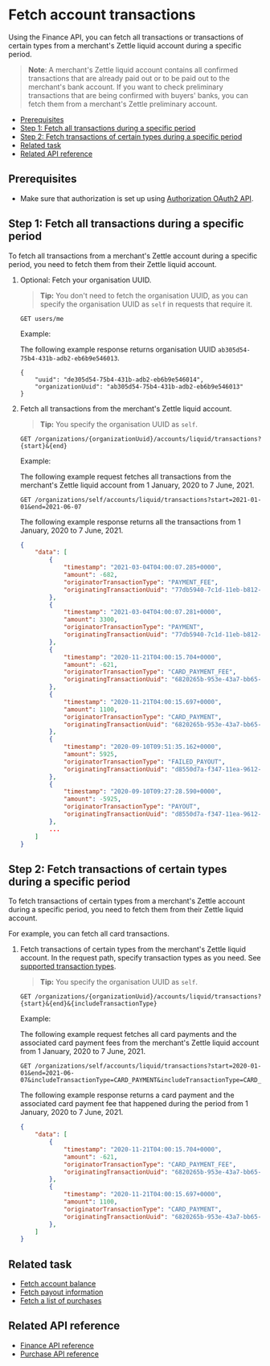 Fetch account transactions
===
Using the Finance API, you can fetch all transactions or transactions of certain types from a merchant's Zettle liquid account during a specific period.

> **Note**: A merchant's Zettle liquid account contains all confirmed transactions that are already paid out or to be paid out to the merchant's bank account. If you want to check preliminary transactions that are being confirmed with buyers' banks, you can fetch them from a merchant's Zettle preliminary account.

<!-- Is there any limit for how old transactions can be fetched? -->  

* [Prerequisites](#prerequisites)
* [Step 1: Fetch all transactions during a specific period](#step-1-fetch-all-transactions-during-a-specific-period)
* [Step 2: Fetch transactions of certain types during a specific period](#step-2-fetch-transactions-of-certain-types-during-a-specific-period)
* [Related task](#related-task)
* [Related API reference](#related-api-reference)

## Prerequisites
* Make sure that authorization is set up using [Authorization OAuth2 API](../../authorization.adoc). 
<!-- to be continued if any -->

## Step 1: Fetch all transactions during a specific period
To fetch all transactions from a merchant's Zettle account during a specific period, you need to fetch them from their Zettle liquid account.
<!-- Check with team Ledger: Is it correct that a PAYMENT transaction can have a PAYOUT state? When I fetched all transactions, I got transactions that include PAYOUT. How can the integrator tell which PAYOUT is from which transaction type? --> 

1. Optional: Fetch your organisation UUID. 
   > **Tip:** You don't need to fetch the organisation UUID, as you can specify the organisation UUID as `self` in requests that require it.

    ```
    GET users/me
    ```
   Example:
       
   The following example response returns organisation UUID `ab305d54-75b4-431b-adb2-eb6b9e546013`.

    ```
    {
        "uuid": "de305d54-75b4-431b-adb2-eb6b9e546014",
        "organizationUuid": "ab305d54-75b4-431b-adb2-eb6b9e546013"
    }
    ```

2. Fetch all transactions from the merchant's Zettle liquid account.
      > **Tip:** You specify the organisation UUID as `self`.
     
   ```
   GET /organizations/{organizationUuid}/accounts/liquid/transactions?{start}&{end}
   ```

   Example:
   
   The following example request fetches all transactions from the merchant's Zettle liquid account from 1 January, 2020 to 7 June, 2021.
   
   ```
   GET /organizations/self/accounts/liquid/transactions?start=2021-01-01&end=2021-06-07
   ```
       
   The following example response returns all the transactions from 1 January, 2020 to 7 June, 2021.

    ```json
    {
        "data": [
            {
                "timestamp": "2021-03-04T04:00:07.285+0000",
                "amount": -682,
                "originatorTransactionType": "PAYMENT_FEE",
                "originatingTransactionUuid": "77db5940-7c1d-11eb-b812-d3f21f3c0d77"
            },
            {
                "timestamp": "2021-03-04T04:00:07.281+0000",
                "amount": 3300,
                "originatorTransactionType": "PAYMENT",
                "originatingTransactionUuid": "77db5940-7c1d-11eb-b812-d3f21f3c0d77"
            },
            {
                "timestamp": "2020-11-21T04:00:15.704+0000",
                "amount": -621,
                "originatorTransactionType": "CARD_PAYMENT_FEE",
                "originatingTransactionUuid": "6820265b-953e-43a7-bb65-abac1ef104bf"
            },
            {
                "timestamp": "2020-11-21T04:00:15.697+0000",
                "amount": 1100,
                "originatorTransactionType": "CARD_PAYMENT",
                "originatingTransactionUuid": "6820265b-953e-43a7-bb65-abac1ef104bf"
            },
            {
                "timestamp": "2020-09-10T09:51:35.162+0000",
                "amount": 5925,
                "originatorTransactionType": "FAILED_PAYOUT",
                "originatingTransactionUuid": "d8550d7a-f347-11ea-9612-3bce5300b9a9"
            },
            {
                "timestamp": "2020-09-10T09:27:28.590+0000",
                "amount": -5925,
                "originatorTransactionType": "PAYOUT",
                "originatingTransactionUuid": "d8550d7a-f347-11ea-9612-3bce5300b9a9"
            },
            ...
        ]
    }
    ```

## Step 2: Fetch transactions of certain types during a specific period
To fetch transactions of certain types from a merchant's Zettle account during a specific period, you need to fetch them from their Zettle liquid account.

For example, you can fetch all card transactions.

1. Fetch transactions of certain types from the merchant's Zettle liquid account. In the request path, specify transaction types as you need. See [supported transaction types](../api-reference.md#supported-transaction-types).
   > **Tip:** You specify the organisation UUID as `self`.
        
   ```
   GET /organizations/{organizationUuid}/accounts/liquid/transactions?{start}&{end}&{includeTransactionType}
   ```

   Example:
   
   The following example request fetches all card payments and the associated card payment fees from the merchant's Zettle liquid account from 1 January, 2020 to 7 June, 2021.
   
   ```
   GET /organizations/self/accounts/liquid/transactions?start=2020-01-01&end=2021-06-07&includeTransactionType=CARD_PAYMENT&includeTransactionType=CARD_PAYMENT_FEE
   ```
       
   The following example response returns a card payment and the associated card payment fee that happened during the period from 1 January, 2020 to 7 June, 2021.

    ```json
    {
        "data": [
            {
                "timestamp": "2020-11-21T04:00:15.704+0000",
                "amount": -621,
                "originatorTransactionType": "CARD_PAYMENT_FEE",
                "originatingTransactionUuid": "6820265b-953e-43a7-bb65-abac1ef104bf"
            },
            {
                "timestamp": "2020-11-21T04:00:15.697+0000",
                "amount": 1100,
                "originatorTransactionType": "CARD_PAYMENT",
                "originatingTransactionUuid": "6820265b-953e-43a7-bb65-abac1ef104bf"
            },
        ]
    }
    ```

## Related task
* [Fetch account balance](fetch-account-balance.md)
* [Fetch payout information](fetch-payout-info.md)
* [Fetch a list of purchases](../../purchase.adoc#fetch-a-list-of-purchases)


## Related API reference
* [Finance API reference](../api-reference.md)
* [Purchase API reference](../../purchase.adoc)